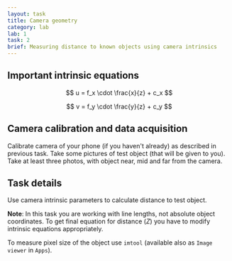 ```yaml
---
layout: task
title: Camera geometry
category: lab
lab: 1
task: 2
brief: Measuring distance to known objects using camera intrinsics
---
```


## Important intrinsic equations

$$ u = f_x \cdot \frac{x}{z} + c_x $$

$$ v = f_y \cdot \frac{y}{z} + c_y $$

## Camera calibration and data acquisition

Calibrate camera of your phone (if you haven't already) as described in previous task. Take some pictures
of test object (that will be given to you). Take at least three photos, with object near, mid and far from
the camera.

## Task details

Use camera intrinsic parameters to calculate distance to test object. 

**Note**: In this task you are working with line lengths, not absolute object coordinates.
To get final equation for distance (*Z*) you have to modify intrinsic equations appropriately.

To measure pixel size of the object use `imtool` (available also as `Image viewer` in `Apps`).
